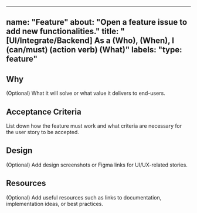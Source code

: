 <!-- https://nimblehq.co/compass/product/backlog-management/user-stories/features/ -->
---
name: "Feature"
about: "Open a feature issue to add new functionalities."
title: "[UI/Integrate/Backend] As a (Who), (When), I (can/must) (action verb) (What)"
labels: "type: feature"
---

## Why

(Optional) What it will solve or what value it delivers to end-users.

## Acceptance Criteria

List down how the feature must work and what criteria are necessary for the user story to be accepted.

## Design

(Optional) Add design screenshots or Figma links for UI/UX-related stories.

## Resources

(Optional) Add useful resources such as links to documentation, implementation ideas, or best practices.
